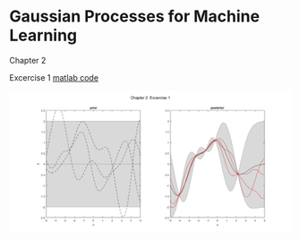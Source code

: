 # Gaussian Processes for Machine Learning
Chapter 2

Excercise 1
[matlab code](q01.m)

![alt tag](101.png)

